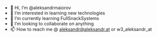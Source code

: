 - 👋 Hi, I’m @aleksandrmaiorov
- 👀 I’m interested in learning new technologies
- 🌱 I’m currently learning FullSnackSystems
- 💞️ I’m looking to collaborate on anything
- 📫 How to reach me @ aleksandr@aleksandr.at or w3_aleksandr_at


<!--START_SECTION:badges-->
<!--END_SECTION:badges-->

<!---
aleksandrmaiorov/aleksandrmaiorov is a ✨ special ✨ repository because its `README.md` (this file) appears on your GitHub profile.
You can click the Preview link to take a look at your changes.
Keep Working....
--->

<!--- test1 --->
<!--- Say What? --->
